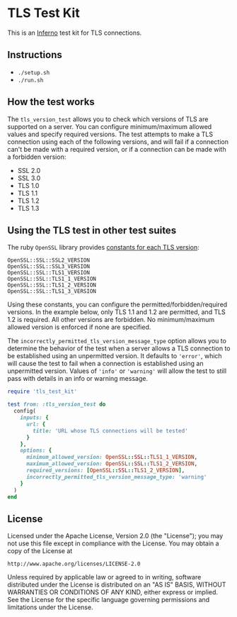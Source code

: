 # TLS Test Kit

This is an [Inferno](https://github.com/inferno-community/inferno-core) test kit
for TLS connections.

## Instructions

- `./setup.sh`
- `./run.sh`

## How the test works

The `tls_version_test` allows you to check which versions of TLS are supported
on a server. You can configure minimum/maximum allowed values and specify
required versions. The test attempts to make a TLS connection using each of the
following versions, and will fail if a connection can't be made with a required
version, or if a connection can be made with a forbidden version:

- SSL 2.0
- SSL 3.0
- TLS 1.0
- TLS 1.1
- TLS 1.2
- TLS 1.3

## Using the TLS test in other test suites

The ruby `OpenSSL` library provides
[constants for each TLS version](https://ruby-doc.org/stdlib-2.7.3/libdoc/openssl/rdoc/OpenSSL/SSL.html):
```
OpenSSL::SSL::SSL2_VERSION
OpenSSL::SSL::SSL3_VERSION
OpenSSL::SSL::TLS1_VERSION
OpenSSL::SSL::TLS1_1_VERSION
OpenSSL::SSL::TLS1_2_VERSION
OpenSSL::SSL::TLS1_3_VERSION
```

Using these constants, you can configure the permitted/forbidden/required
versions. In the example below, only TLS 1.1 and 1.2 are permitted, and TLS 1.2
is required. All other versions are forbidden. No minimum/maximum allowed
version is enforced if none are specified.

The `incorrectly_permitted_tls_version_message_type` option allows you to
determine the behavior of the test when a server allows a TLS connection to be
established using an unpermitted version. It defaults to `'error'`, which will
cause the test to fail when a connection is established using an unpermitted
version. Values of `'info'` or `'warning'` will allow the test to still pass
with details in an info or warning message.

```ruby
require 'tls_test_kit'

test from: :tls_version_test do
  config(
    inputs: {
      url: {
        title: 'URL whose TLS connections will be tested'
      }
    },
    options: {
      minimum_allowed_version: OpenSSL::SSL::TLS1_1_VERSION,
      maximum_allowed_version: OpenSSL::SSL::TLS1_2_VERSION,
      required_versions: [OpenSSL::SSL::TLS1_2_VERSION],
      incorrectly_permitted_tls_version_message_type: 'warning'
    }
  )
end
```

## License

Licensed under the Apache License, Version 2.0 (the "License"); you may not use
this file except in compliance with the License. You may obtain a copy of the
License at
```
http://www.apache.org/licenses/LICENSE-2.0
```
Unless required by applicable law or agreed to in writing, software distributed
under the License is distributed on an "AS IS" BASIS, WITHOUT WARRANTIES OR
CONDITIONS OF ANY KIND, either express or implied. See the License for the
specific language governing permissions and limitations under the License.
